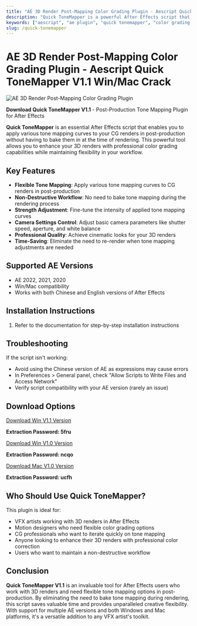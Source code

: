 ```yaml
---
title: "AE 3D Render Post-Mapping Color Grading Plugin - Aescript Quick ToneMapper V1.1 Win/Mac Crack"
description: "Quick ToneMapper is a powerful After Effects script that allows you to apply various tone mapping curves to your CG renders in post-production without baking them during rendering. Adjust tone mapping curves, fine-tune strength, and modify camera settings like shutter speed, aperture, and white balance."
keywords: ["aescript", "ae plugin", "quick tonemapper", "color grading plugin", "after effects", "cg rendering", "tone mapping", "post production", "visual effects", "3d render"]
slug: /quick-tonemapper
---
```


# AE 3D Render Post-Mapping Color Grading Plugin - Aescript Quick ToneMapper V1.1 Win/Mac Crack

![AE 3D Render Post-Mapping Color Grading Plugin](https://www.gfxcamp.com/wp-content/uploads/2022/07/Aescript-Quick-ToneMapper.jpg)

**Download Quick ToneMapper V1.1** - Post-Production Tone Mapping Plugin for After Effects

**Quick ToneMapper** is an essential After Effects script that enables you to apply various tone mapping curves to your CG renders in post-production without having to bake them in at the time of rendering. This powerful tool allows you to enhance your 3D renders with professional color grading capabilities while maintaining flexibility in your workflow.

## Key Features

- **Flexible Tone Mapping**: Apply various tone mapping curves to CG renders in post-production
- **Non-Destructive Workflow**: No need to bake tone mapping during the rendering process
- **Strength Adjustment**: Fine-tune the intensity of applied tone mapping curves
- **Camera Settings Control**: Adjust basic camera parameters like shutter speed, aperture, and white balance
- **Professional Quality**: Achieve cinematic looks for your 3D renders
- **Time-Saving**: Eliminate the need to re-render when tone mapping adjustments are needed

## Supported AE Versions

- AE 2022, 2021, 2020
- Win/Mac compatibility
- Works with both Chinese and English versions of After Effects

## Installation Instructions

1. Refer to the documentation for step-by-step installation instructions

## Troubleshooting

If the script isn't working:
- Avoid using the Chinese version of AE as expressions may cause errors
- In Preferences > General panel, check "Allow Scripts to Write Files and Access Network"
- Verify script compatibility with your AE version (rarely an issue)

## Download Options

[Download Win V1.1 Version](https://pan.baidu.com/s/1Eg1XcmTbWkBrweL1OH6FOQ?pwd=5fru)

**Extraction Password: 5fru**

[Download Win V1.0 Version](https://pan.baidu.com/s/16LHwbvfxye6r5_uQlQB8UQ?pwd=ncqo)

**Extraction Password: ncqo**

[Download Mac V1.0 Version](https://pan.baidu.com/s/1-BNOYq9m1OSCyqnSqqTKQA?pwd=ucfh)

**Extraction Password: ucfh**

## Who Should Use Quick ToneMapper?

This plugin is ideal for:
- VFX artists working with 3D renders in After Effects
- Motion designers who need flexible color grading options
- CG professionals who want to iterate quickly on tone mapping
- Anyone looking to enhance their 3D renders with professional color correction
- Users who want to maintain a non-destructive workflow

## Conclusion

**Quick ToneMapper V1.1** is an invaluable tool for After Effects users who work with 3D renders and need flexible tone mapping options in post-production. By eliminating the need to bake tone mapping during rendering, this script saves valuable time and provides unparalleled creative flexibility. With support for multiple AE versions and both Windows and Mac platforms, it's a versatile addition to any VFX artist's toolkit.